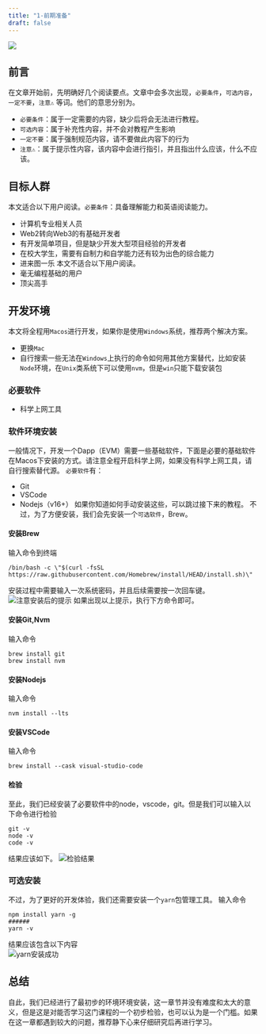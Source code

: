 ```yaml
---
title: "1-前期准备"
draft: false
---
```

![](/images/primary_banner.png)
## 前言
在文章开始前，先明确好几个阅读要点。文章中会多次出现，`必要条件`，`可选内容`，`一定不要`，`注意⚠️` 等词。他们的意思分别为。
* `必要条件`：属于一定需要的内容，缺少后将会无法进行教程。
* `可选内容`：属于补充性内容，并不会对教程产生影响
* `一定不要`：属于强制规范内容，请不要做此内容下的行为
* `注意⚠️`：属于提示性内容，该内容中会进行指引，并且指出什么应该，什么不应该。
## 目标人群
本文适合以下用户阅读。`必要条件`：具备理解能力和英语阅读能力。
* 计算机专业相关人员
* Web2转向Web3的有基础开发者
* 有开发简单项目，但是缺少开发大型项目经验的开发者
* 在校大学生，需要有自制力和自学能力还有较为出色的综合能力
* 进来图一乐
本文不适合以下用户阅读。
* 毫无编程基础的用户
* 顶尖高手
## 开发环境
本文将全程用`Macos`进行开发，如果你是使用`Windows`系统，推荐两个解决方案。
* 更换`Mac`
* 自行搜索一些无法在`Windows`上执行的命令如何用其他方案替代，比如安装`Node`环境，在`Unix`类系统下可以使用`nvm`，但是`win`只能下载安装包
### 必要软件
* 科学上网工具
### 软件环境安装
一般情况下，开发一个Dapp（EVM）需要一些基础软件，下面是必要的基础软件在Macos下安装的方式。请注意全程开启科学上网，如果没有科学上网工具，请自行搜索替代源。
`必要软件`有：
* Git
* VSCode
* Nodejs（v16+）
如果你知道如何手动安装这些，可以跳过接下来的教程。
不过，为了方便安装，我们会先安装一个`可选软件`，Brew。
#### 安装Brew
输入命令到终端
```
/bin/bash -c \"$(curl -fsSL https://raw.githubusercontent.com/Homebrew/install/HEAD/install.sh)\"
```
安装过程中需要输入一次系统密码，并且后续需要按一次回车键。
![注意安装后的提示](https://images.mirror-media.xyz/publication-images/wVDjH1WB6BnvQulb4yz8r.png?height=962&width=1692)
如果出现以上提示，执行下方命令即可。
#### 安装Git,Nvm
输入命令
```
brew install git
brew install nvm
```
#### 安装Nodejs
输入命令
```
nvm install --lts
```
#### 安装VSCode
输入命令
```
brew install --cask visual-studio-code
```
#### 检验
至此，我们已经安装了必要软件中的node，vscode，git。但是我们可以输入以下命令进行检验
```
git -v
node -v
code -v
```
结果应该如下。
![检验结果](https://images.mirror-media.xyz/publication-images/8plq82ZPQm_0f6l4iJYQC.png?height=350&width=810)
### 可选安装
不过，为了更好的开发体验，我们还需要安装一个`yarn`包管理工具。
输入命令
```
npm install yarn -g
######
yarn -v
```  
结果应该包含以下内容  
![yarn安装成功](https://images.mirror-media.xyz/publication-images/vxPZEwgikmh0isIkBYrzS.png?height=140&width=480)
## 总结
自此，我们已经进行了最初步的环境环境安装，这一章节并没有难度和太大的意义，但是这是对能否学习这门课程的一个初步检验，也可以认为是一个门槛。如果在这一章都遇到较大的问题，推荐静下心来仔细研究后再进行学习。
